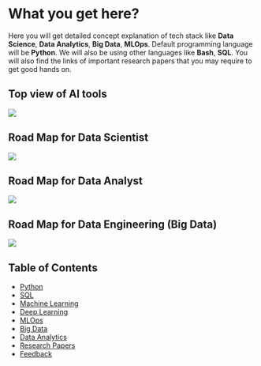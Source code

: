 # What you get here?
Here you will get detailed concept explanation of tech stack like <b>Data Science</b>, <b>Data Analytics</b>, <b>Big Data</b>, <b>MLOps</b>. Default programming language will be <b>Python</b>. We will also be using other languages like <b>Bash</b>, <b>SQL</b>. You will also find the links of important research papers that you may require to get good hands on.

## Top view of AI tools
![](https://user-images.githubusercontent.com/55878408/200967205-a6ac0181-a4fc-4a86-b3d6-d3f4096f0ac0.png)

## Road Map for Data Scientist
![](https://user-images.githubusercontent.com/55878408/200967698-eb147f84-696d-4771-b7e4-99896cb03025.png)

## Road Map for Data Analyst
![](https://user-images.githubusercontent.com/55878408/200967223-d1c88ada-c54f-45af-8bd1-c1ced2d75783.png)

## Road Map for Data Engineering (Big Data)
![](https://user-images.githubusercontent.com/55878408/200967245-d4f022cb-128f-4817-82af-9fd9b24025c1.png)


## Table of Contents

- [Python](Python/)
- [SQL](SQL/)
- [Machine Learning](ML/)
- [Deep Learning](DL/)
- [MLOps](MLOps/)
- [Big Data](BigData/)
- [Data Analytics](DataAnalytics/)
- [Research Papers](ResearchPapers/)
- [Feedback](Feedback/)
